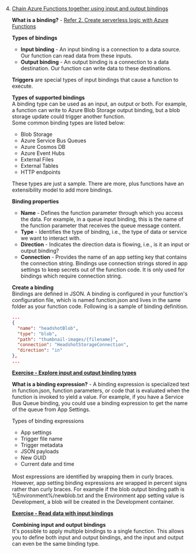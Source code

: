 4. [Chain Azure Functions together using input and output bindings](https://docs.microsoft.com/en-us/learn/modules/chain-azure-functions-data-using-bindings/)

    **What is a binding?** - [Refer 2. Create serverless logic with Azure Functions](2.%20Create%20serverless%20logic%20with%20Azure%20Functions.md)
    
    **Types of bindings**
    - **Input binding** - An input binding is a connection to a data source. Our function can read data from these inputs.
    - **Output binding** - An output binding is a connection to a data destination. Our function can write data to these destinations.
    
    **Triggers** are special types of input bindings that cause a function to execute.
    
    **Types of supported bindings**<br/>
    A binding type can be used as an input, an output or both. For example, a function can write to Azure Blob Storage output binding, but a blob storage update could trigger another function.<br/>
    Some common binding types are listed below:
    - Blob Storage
    - Azure Service Bus Queues
    - Azure Cosmos DB
    - Azure Event Hubs
    - External Files
    - External Tables
    - HTTP endpoints
    
    These types are just a sample. There are more, plus functions have an extensibility model to add more bindings.
    
    **Binding properties**
    - **Name** - Defines the function parameter through which you access the data. For example, in a queue input binding, this is the name of the function parameter that receives the queue message content.
    - **Type** - Identifies the type of binding, i.e., the type of data or service we want to interact with.
    - **Direction** - Indicates the direction data is flowing, i.e., is it an input or output binding?
    - **Connection** - Provides the name of an app setting key that contains the connection string. Bindings use connection strings stored in app settings to keep secrets out of the function code. It is only used for bindings which require connection string.<br/>
    
    **Create a binding**<br/>
    Bindings are defined in JSON. A binding is configured in your function's configuration file, which is named function.json and lives in the same folder as your function code. Following is a sample of binding definition.<br/>
    
    ```json
    ...
    {
      "name": "headshotBlob",
      "type": "blob",
      "path": "thumbnail-images/{filename}",
      "connection": "HeadshotStorageConnection",
      "direction": "in"
    },
    ...
    ```
    
    [**Exercise - Explore input and output binding types**](https://docs.microsoft.com/en-gb/learn/modules/chain-azure-functions-data-using-bindings/3-explore-input-and-output-binding-types-portal-lab?pivots=javascript)
    
    **What is a binding expression?** - A binding expression is specialized text in function.json, function parameters, or code that is evaluated when the function is invoked to yield a value. For example, if you have a Service Bus Queue binding, you could use a binding expression to get the name of the queue from App Settings.<br/>
    
    Types of binding expressions
    - App settings
    - Trigger file name
    - Trigger metadata
    - JSON payloads
    - New GUID
    - Current date and time
    <br/>
    Most expressions are identified by wrapping them in curly braces. However, app setting binding expressions are wrapped in percent signs rather than curly braces. For example if the blob output binding path is %Environment%/newblob.txt and the Environment app setting value is Development, a blob will be created in the Development container.
    
    [**Exercise - Read data with input bindings**](https://docs.microsoft.com/en-gb/learn/modules/chain-azure-functions-data-using-bindings/5-read-data-with-input-bindings-portal-lab?pivots=javascript)
    
    **Combining input and output bindings**<br/>
    It's possible to apply multiple bindings to a single function. This allows you to define both input and output bindings, and the input and output can even be the same binding type.

